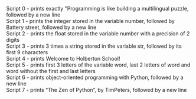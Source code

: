 Script 0 - prints exactly "Programming is like building a multilingual puzzle, followed by a new line  
Script 1 - prints the integer stored in the variable number, followed by Battery street, followed by a new line  
Script 2 - prints the float stored in the variable number with a precision of 2 digits  
Script 3 - prints 3 times a string stored in the variable str, followed by its first 9 characters  
Script 4 - prints Welcome to Holberton School!  
Script 5 - prints first 3 letters of the variable word, last 2 letters of word and word without the first and last letters  
Script 6 - prints object-oriented programming with Python, followed by a new line  
Script 7 - prints “The Zen of Python”, by TimPeters, followed by a new line  
